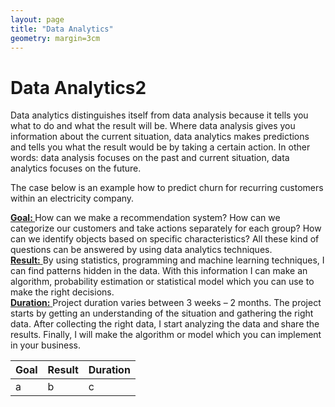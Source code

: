 ```yaml
---
layout: page
title: "Data Analytics"
geometry: margin=3cm
---
```


# Data Analytics2

Data analytics distinguishes itself from data analysis because it tells you what to do and what the result will be. Where data analysis gives you information about the current situation, data analytics makes predictions and tells you what the result would be by taking a certain action. In other words: data analysis focuses on the past and current situation, data analytics focuses on the future.

The case below is an example how to predict churn for recurring customers within an electricity company.

<u> <b> Goal: </b> </u> How can we make a recommendation system? How can we categorize our customers and take actions separately for each group? How can we identify objects based on specific characteristics? All these kind of questions can be answered by using data analytics techniques. <br>
<u> **Result:** </u> By using statistics, programming and machine learning techniques, I can find patterns hidden in the data. With this information I can make an algorithm, probability estimation or statistical model which you can use to make the right decisions. <br>
<u> **Duration:** </u>   Project duration varies between 3 weeks – 2 months. The project starts by getting an understanding of the situation and gathering the right data. After collecting the right data, I start analyzing the data and share the results. Finally, I will make the algorithm or model which you can implement in your business.


| Goal | Result | Duration |
|--- | --- | --- |
|a | b | c |
